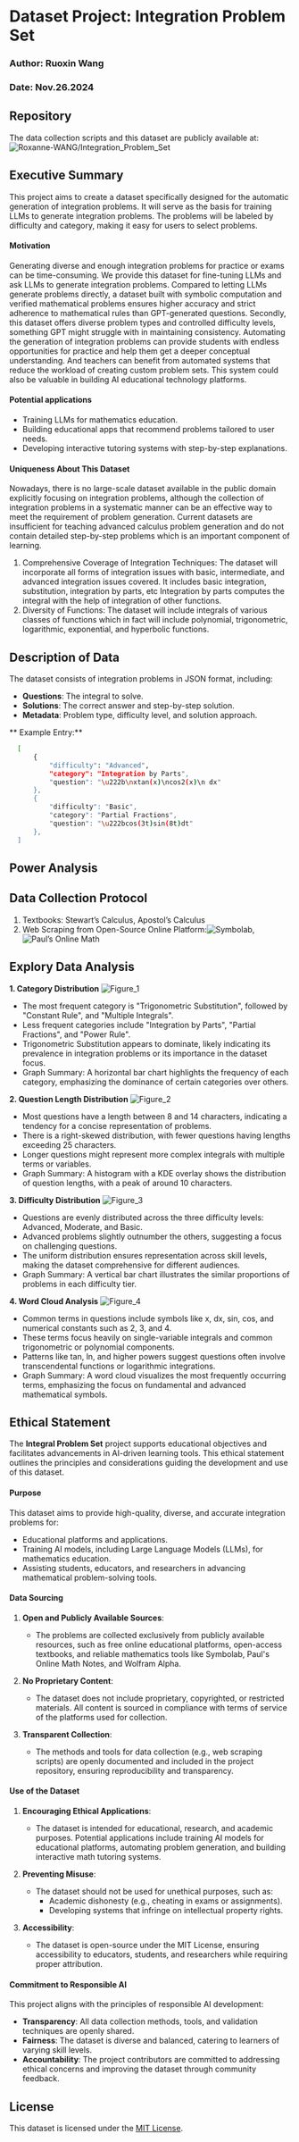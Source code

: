 # Dataset Project: Integration Problem Set
### Author: Ruoxin Wang
### Date: Nov.26.2024

## Repository
The data collection scripts and this dataset are publicly available at: ![Roxanne-WANG/Integration_Problem_Set](https://huggingface.co/datasets/Roxanne-WANG/Integration_Problem_Set)

## Executive Summary
This project aims to create a dataset specifically designed for the automatic generation of integration problems. It will serve as the basis for training LLMs to generate integration problems. The problems will be labeled by difficulty and category, making it easy for users to select problems.

#### Motivation
Generating diverse and enough integration problems for practice or exams can be time-consuming. We provide this dataset for fine-tuning LLMs and ask LLMs to generate integration problems. Compared to letting LLMs generate problems directly, a dataset built with symbolic computation and verified mathematical problems ensures higher accuracy and strict adherence to mathematical rules than GPT-generated questions. Secondly, this dataset offers diverse problem types and controlled difficulty levels, something GPT might struggle with in maintaining consistency. Automating the generation of integration problems can provide students with endless opportunities for practice and help them get a deeper conceptual understanding. And teachers can benefit from automated systems that reduce the workload of creating custom problem sets. This system could also be valuable in building AI educational technology platforms.

#### Potential applications
- Training LLMs for mathematics education.
- Building educational apps that recommend problems tailored to user needs.
- Developing interactive tutoring systems with step-by-step explanations.

#### Uniqueness About This Dataset
Nowadays, there is no large-scale dataset available in the public domain explicitly focusing on integration problems, although the collection of integration problems in a systematic manner can be an effective way to meet the requirement of problem generation. Current datasets are insufficient for teaching advanced calculus problem generation and do not contain detailed step-by-step problems which is an important component of learning.
1. Comprehensive Coverage of Integration Techniques: The dataset will incorporate all forms of integration issues with basic, intermediate, and advanced integration issues covered. It includes basic integration, substitution, integration by parts, etc Integration by parts computes the integral with the help of integration of other functions.
2. Diversity of Functions: The dataset will include integrals of various classes of functions which in fact will include polynomial, trigonometric, logarithmic, exponential, and hyperbolic functions.

## Description of Data
The dataset consists of integration problems in JSON format, including:

- **Questions**: The integral to solve.
- **Solutions**: The correct answer and step-by-step solution.
- **Metadata**: Problem type, difficulty level, and solution approach.

** Example Entry:**
```bash
  [
      {
          "difficulty": "Advanced",
          "category": "Integration by Parts",
          "question": "\u222b\nxtan(x)\ncos2(x)\n dx"
      },
      {
          "difficulty": "Basic",
          "category": "Partial Fractions",
          "question": "\u222bcos(3t)sin(8t)dt"
      },
  ]
```

## Power Analysis


## Data Collection Protocol
1. Textbooks: Stewart’s Calculus, Apostol’s Calculus
2. Web Scraping from Open-Source Online Platform:![Symbolab](https://www.symbolab.com/), ![Paul’s Online Math](https://tutorial.math.lamar.edu/)

## Explory Data Analysis
**1. Category Distribution**
![Figure_1](https://github.com/user-attachments/assets/89ded859-a8aa-410a-9ed7-8e3c398f4f04)
  - The most frequent category is "Trigonometric Substitution", followed by "Constant Rule", and "Multiple Integrals".
  - Less frequent categories include "Integration by Parts", "Partial Fractions", and "Power Rule".
  - Trigonometric Substitution appears to dominate, likely indicating its prevalence in integration problems or its importance in the dataset focus.
  - Graph Summary: A horizontal bar chart highlights the frequency of each category, emphasizing the dominance of certain categories over others.

**2. Question Length Distribution**
![Figure_2](https://github.com/user-attachments/assets/ed490643-1ffc-4256-ba61-fc5603687872)
  - Most questions have a length between 8 and 14 characters, indicating a tendency for a concise representation of problems.
  - There is a right-skewed distribution, with fewer questions having lengths exceeding 25 characters.
  - Longer questions might represent more complex integrals with multiple terms or variables.
  - Graph Summary: A histogram with a KDE overlay shows the distribution of question lengths, with a peak of around 10 characters.

**3. Difficulty Distribution**
![Figure_3](https://github.com/user-attachments/assets/e14cf74e-01ad-4ea9-9290-0db0c6ef1cb9)
  - Questions are evenly distributed across the three difficulty levels: Advanced, Moderate, and Basic.
  - Advanced problems slightly outnumber the others, suggesting a focus on challenging questions.
  - The uniform distribution ensures representation across skill levels, making the dataset comprehensive for different audiences.
  - Graph Summary: A vertical bar chart illustrates the similar proportions of problems in each difficulty tier.

**4. Word Cloud Analysis**
![Figure_4](https://github.com/user-attachments/assets/43dfa821-22bb-4f16-a435-b5c8230900ab)
  - Common terms in questions include symbols like x, dx, sin, cos, and numerical constants such as 2, 3, and 4.
  - These terms focus heavily on single-variable integrals and common trigonometric or polynomial components.
  - Patterns like tan, ln, and higher powers suggest questions often involve transcendental functions or logarithmic integrations.
  - Graph Summary: A word cloud visualizes the most frequently occurring terms, emphasizing the focus on fundamental and advanced mathematical symbols.


## Ethical Statement

The **Integral Problem Set** project supports educational objectives and facilitates advancements in AI-driven learning tools. This ethical statement outlines the principles and considerations guiding the development and use of this dataset.

#### Purpose
This dataset aims to provide high-quality, diverse, and accurate integration problems for:
- Educational platforms and applications.
- Training AI models, including Large Language Models (LLMs), for mathematics education.
- Assisting students, educators, and researchers in advancing mathematical problem-solving tools.

#### Data Sourcing
1. **Open and Publicly Available Sources**:
   - The problems are collected exclusively from publicly available resources, such as free online educational platforms, open-access textbooks, and reliable mathematics tools like Symbolab, Paul's Online Math Notes, and Wolfram Alpha.

2. **No Proprietary Content**:
   - The dataset does not include proprietary, copyrighted, or restricted materials. All content is sourced in compliance with terms of service of the platforms used for collection.

3. **Transparent Collection**:
   - The methods and tools for data collection (e.g., web scraping scripts) are openly documented and included in the project repository, ensuring reproducibility and transparency.

#### **Use of the Dataset**
1. **Encouraging Ethical Applications**:
   - The dataset is intended for educational, research, and academic purposes. Potential applications include training AI models for educational platforms, automating problem generation, and building interactive math tutoring systems.

2. **Preventing Misuse**:
   - The dataset should not be used for unethical purposes, such as:
     - Academic dishonesty (e.g., cheating in exams or assignments).
     - Developing systems that infringe on intellectual property rights.

3. **Accessibility**:
   - The dataset is open-source under the MIT License, ensuring accessibility to educators, students, and researchers while requiring proper attribution.

#### Commitment to Responsible AI
This project aligns with the principles of responsible AI development:
- **Transparency**: All data collection methods, tools, and validation techniques are openly shared.
- **Fairness**: The dataset is diverse and balanced, catering to learners of varying skill levels.
- **Accountability**: The project contributors are committed to addressing ethical concerns and improving the dataset through community feedback.


## License
This dataset is licensed under the [MIT License](https://opensource.org/licenses/MIT).



